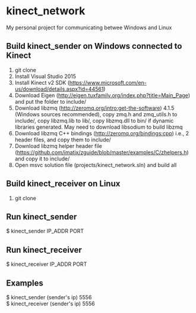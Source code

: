 # kinect_network
My personal project for communicating betwee Windows and Linux

## Build kinect_sender on Windows connected to Kinect

1. git clone
2. Install Visual Studio 2015
3. Install Kinect v2 SDK (https://www.microsoft.com/en-us/download/details.aspx?id=44561)
4. Download Eigen (http://eigen.tuxfamily.org/index.php?title=Main_Page) and put the folder to include/
5. Download libzmq (http://zeromq.org/intro:get-the-software) 4.1.5 (Windows sources recommended), copy zmq.h and zmq_utils.h to include/, copy libzmq.lib to lib/, copy libzmq.dll to bin/ if dynamic libraries generated. May need to download libsodium to build libzmq
6. Download libzmq C++ bindings (http://zeromq.org/bindings:cpp) i.e., 2 header files, and copy them to include/
7. Download libzmq helper header file (https://github.com/imatix/zguide/blob/master/examples/C/zhelpers.h) and copy it to include/
8. Open msvc solution file (projects/kinect_network.sln) and build all

## Build kinect_receiver on Linux

1. git clone

## Run kinect_sender

$ kinect_sender IP_ADDR PORT

## Run kinect_receiver

$ kinect_receiver IP_ADDR PORT

## Examples

$ kinect_sender (sender's ip) 5556  
$ kinect_receiver (sender's ip) 5556
